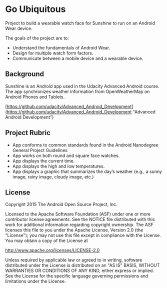 # Go Ubiquitous

Project to build a wearable watch face for Sunshine to run on an Android Wear device.

The goals of the project are to:

- Understand the fundamentals of Android Wear.
- Design for multiple watch form factors.
- Communicate between a mobile device and a wearable device.

## Background

Sunshine is an Android app used in the Udacity Advanced Android course. The app synchronizes weather information from OpenWeatherMap on Android Phones and Tablets.

[https://github.com/udacity/Advanced_Android_Development](https://github.com/udacity/Advanced_Android_Development "Advanced Android Development")

## Project Rubric

- App conforms to common standards found in the Android Nanodegree General Project Guidelines
- App works on both round and square face watches.
- App displays the current time.
- App displays the high and low temperatures.
- App displays a graphic that summarizes the day’s weather (e.g., a sunny image, rainy image, cloudy image, etc.)

## License

Copyright 2015 The Android Open Source Project, Inc.

Licensed to the Apache Software Foundation (ASF) under one or more contributor
license agreements.  See the NOTICE file distributed with this work for
additional information regarding copyright ownership.  The ASF licenses this
file to you under the Apache License, Version 2.0 (the "License"); you may not
use this file except in compliance with the License.  You may obtain a copy of
the License at

http://www.apache.org/licenses/LICENSE-2.0

Unless required by applicable law or agreed to in writing, software
distributed under the License is distributed on an "AS IS" BASIS, WITHOUT
WARRANTIES OR CONDITIONS OF ANY KIND, either express or implied.  See the
License for the specific language governing permissions and limitations under
the License.

